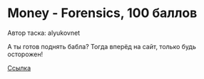 # Money - Forensics, 100 баллов
Автор таска: alyukovnet

А ты готов поднять бабла? Тогда вперёд на сайт, только будь осторожен!

[Ссылка](https://money.ctf.yummytacos.me/)
